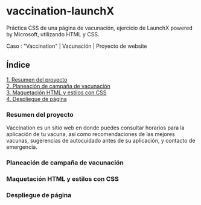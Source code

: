 # vaccination-launchX

Práctica CSS de una página de vacunación, ejercicio de LaunchX powered by Microsoft, utilizando HTML y CSS.

Caso : "Vaccination" | Vacunación | Proyecto de website

## Índice

[1. Resumen del proyecto](#1-Resumen-del-proyecto)<br>
[2. Planeación de campaña de vacunación](#2-Planeación-de-campaña-de-vacunación)<br>
[3. Maquetación HTML y estilos con CSS](#3-Maquetación-HTML)<br>
[4. Despliegue de página](#4-Despliegue-de-página)<br>

### Resumen del proyecto
Vaccination es un sitio web en donde puedes consultar horarios para la aplicación de tu vacuna, así como recomendaciones de las mejores vacunas, sugerencias de autocuidado antes de su aplicación, y contacto de emergencia.
### Planeación de campaña de vacunación


### Maquetación HTML y estilos con CSS


### Despliegue de página